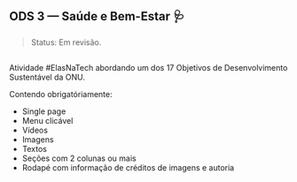 <h2>ODS 3 — Saúde e Bem-Estar 🩺</h2>

>Status: Em revisão.
##
Atividade #ElasNaTech abordando um dos 17 Objetivos de Desenvolvimento Sustentável da ONU.

Contendo obrigatóriamente:
- Single page
- Menu clicável
- Vídeos
- Imagens
- Textos
- Seções com 2 colunas ou mais
- Rodapé com informação de créditos de imagens e autoria
